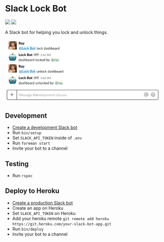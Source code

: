 # Slack Lock Bot

[![](https://circleci.com/gh/Wootric/slack-lock-bot/tree/master.svg?style=shield)](https://circleci.com/gh/Wootric/slack-lock-bot/tree/master) ![](https://img.shields.io/badge/license-mit-brightgreen.svg)

A Slack bot for helping you lock and unlock things.

![](images/screenshot.png)

## Development

- [Create a development Slack bot](http://slack.com/services/new/bot)
- Run `bin/setup`
- Set `SLACK_API_TOKEN` inside of `.env`
- Run `foreman start`
- Invite your bot to a channel

## Testing

- Run `rspec`

## Deploy to Heroku

- [Create a production Slack bot](http://slack.com/services/new/bot)
- Create an app on Heroku
- Set `SLACK_API_TOKEN` on Heroku
- Add your heroku remote `git remote add heroku https://git.heroku.com/your-slack-bot-app.git`
- Run `bin/deploy`
- Invite your bot to a channel
